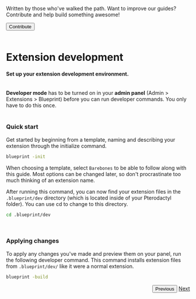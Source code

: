 <div class="position-relative p-4 text-body bg-body border rounded-4 d-flex align-items-center">
  <div class="me-3">
    <i class="bi bi-book h2"></i>
  </div>
  <p class="me-3 my-0">
    Written by those who've walked the path. Want to improve our guides? Contribute and help build something awesome!
  </p>
  <a href="https://github.com/BlueprintFramework/web/tree/main/docs/pages/getting-started">
    <button class="btn btn-primary px-4 rounded-pill placeholder-wave" type="button">
      Contribute
    </button>
  </a>
</div><br>

# Extension development
<h4 class="fw-light">Set up your extension development environment.</h4><br/>

<div class="alert mt-2 rounded-4 border" role="alert">
  <i class="bi bi-pin-angle-fill mb-1" style="font-size:23px; float: left;"></i>
  <div class="ps-3 ms-3"><b>Developer mode</b> has to be turned on in your <b>admin panel</b> <p- class="opacity-50">(Admin > Extensions > Blueprint)</p-> before you can run developer commands. You only have to do this once.</div>
</div><br/>

### **Quick start**
Get started by beginning from a template, naming and describing your extension through the initialize command.
```sh
blueprint -init
```
When choosing a template, select `Barebones` to be able to follow along with this guide. Most options can be changed later, so don't procrastinate too much thinking of an extension name.

After running this command, you can now find your extension files in the `.blueprint/dev` directory (which is located inside of your Pterodactyl folder). You can use cd to change to this directory.
```sh
cd .blueprint/dev
```
<br>


### **Applying changes**
To apply any changes you've made and preview them on your panel, run the following developer command. This command installs extension files from `.blueprint/dev/` like it were a normal extension.
```sh
blueprint -build
```

<div class="btn-group docs-navigator" role="group" aria-label="Navigation" style="float: right">
  <button type="button" class="btn btn-dark bg-light-subtle border-0 text-secondary rounded-start-pill disabled">Previous</button>
  <a href="?page=developing-extensions/Admin-views" class="btn btn-dark bg-light-subtle border-0 rounded-end-pill">Next</a>
</div>